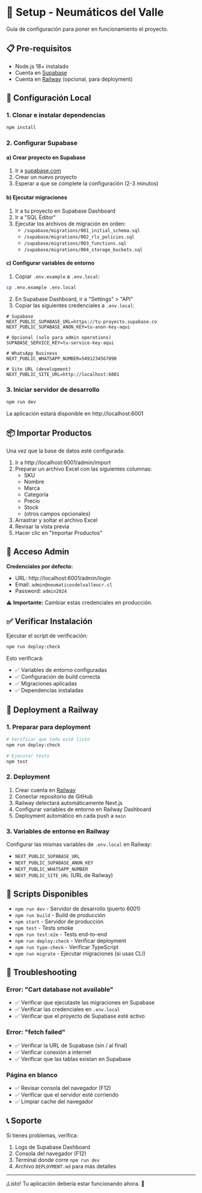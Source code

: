 # 🚀 Setup - Neumáticos del Valle

Guía de configuración para poner en funcionamiento el proyecto.

## 📋 Pre-requisitos

- Node.js 18+ instalado
- Cuenta en [Supabase](https://supabase.com)
- Cuenta en [Railway](https://railway.app) (opcional, para deployment)

## 🔧 Configuración Local

### 1. Clonar e instalar dependencias

```bash
npm install
```

### 2. Configurar Supabase

#### a) Crear proyecto en Supabase
1. Ir a [supabase.com](https://supabase.com)
2. Crear un nuevo proyecto
3. Esperar a que se complete la configuración (2-3 minutos)

#### b) Ejecutar migraciones
1. Ir a tu proyecto en Supabase Dashboard
2. Ir a "SQL Editor"
3. Ejecutar los archivos de migración en orden:
   - `/supabase/migrations/001_initial_schema.sql`
   - `/supabase/migrations/002_rls_policies.sql`
   - `/supabase/migrations/003_functions.sql`
   - `/supabase/migrations/004_storage_buckets.sql`

#### c) Configurar variables de entorno
1. Copiar `.env.example` a `.env.local`:
```bash
cp .env.example .env.local
```

2. En Supabase Dashboard, ir a "Settings" > "API"
3. Copiar las siguientes credenciales a `.env.local`:

```env
# Supabase
NEXT_PUBLIC_SUPABASE_URL=https://tu-proyecto.supabase.co
NEXT_PUBLIC_SUPABASE_ANON_KEY=tu-anon-key-aqui

# Opcional (solo para admin operations)
SUPABASE_SERVICE_KEY=tu-service-key-aqui

# WhatsApp Business
NEXT_PUBLIC_WHATSAPP_NUMBER=5491234567890

# Site URL (development)
NEXT_PUBLIC_SITE_URL=http://localhost:6001
```

### 3. Iniciar servidor de desarrollo

```bash
npm run dev
```

La aplicación estará disponible en http://localhost:6001

## 📦 Importar Productos

Una vez que la base de datos esté configurada:

1. Ir a http://localhost:6001/admin/import
2. Preparar un archivo Excel con las siguientes columnas:
   - SKU
   - Nombre
   - Marca
   - Categoría
   - Precio
   - Stock
   - (otros campos opcionales)
3. Arrastrar y soltar el archivo Excel
4. Revisar la vista previa
5. Hacer clic en "Importar Productos"

## 🔐 Acceso Admin

**Credenciales por defecto:**
- URL: http://localhost:6001/admin/login
- Email: `admin@neumaticosdelvalleocr.cl`
- Password: `admin2024`

⚠️ **Importante:** Cambiar estas credenciales en producción.

## ✅ Verificar Instalación

Ejecutar el script de verificación:

```bash
npm run deploy:check
```

Esto verificará:
- ✅ Variables de entorno configuradas
- ✅ Configuración de build correcta
- ✅ Migraciones aplicadas
- ✅ Dependencias instaladas

## 🚀 Deployment a Railway

### 1. Preparar para deployment

```bash
# Verificar que todo esté listo
npm run deploy:check

# Ejecutar tests
npm test
```

### 2. Deployment

1. Crear cuenta en [Railway](https://railway.app)
2. Conectar repositorio de GitHub
3. Railway detectará automáticamente Next.js
4. Configurar variables de entorno en Railway Dashboard
5. Deployment automático en cada push a `main`

### 3. Variables de entorno en Railway

Configurar las mismas variables de `.env.local` en Railway:
- `NEXT_PUBLIC_SUPABASE_URL`
- `NEXT_PUBLIC_SUPABASE_ANON_KEY`
- `NEXT_PUBLIC_WHATSAPP_NUMBER`
- `NEXT_PUBLIC_SITE_URL` (URL de Railway)

## 📝 Scripts Disponibles

- `npm run dev` - Servidor de desarrollo (puerto 6001)
- `npm run build` - Build de producción
- `npm start` - Servidor de producción
- `npm test` - Tests smoke
- `npm run test:e2e` - Tests end-to-end
- `npm run deploy:check` - Verificar deployment
- `npm run type-check` - Verificar TypeScript
- `npm run migrate` - Ejecutar migraciones (si usas CLI)

## 🐛 Troubleshooting

### Error: "Cart database not available"
- ✅ Verificar que ejecutaste las migraciones en Supabase
- ✅ Verificar las credenciales en `.env.local`
- ✅ Verificar que el proyecto de Supabase esté activo

### Error: "fetch failed"
- ✅ Verificar la URL de Supabase (sin / al final)
- ✅ Verificar conexión a internet
- ✅ Verificar que las tablas existan en Supabase

### Página en blanco
- ✅ Revisar consola del navegador (F12)
- ✅ Verificar que el servidor esté corriendo
- ✅ Limpiar cache del navegador

## 📞 Soporte

Si tienes problemas, verifica:
1. Logs de Supabase Dashboard
2. Consola del navegador (F12)
3. Terminal donde corre `npm run dev`
4. Archivo `DEPLOYMENT.md` para más detalles

---

¡Listo! Tu aplicación debería estar funcionando ahora. 🎉
